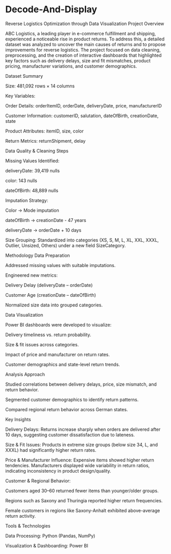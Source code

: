 # Decode-And-Display
Reverse Logistics Optimization through Data Visualization
Project Overview

ABC Logistics, a leading player in e-commerce fulfillment and shipping, experienced a noticeable rise in product returns. To address this, a detailed dataset was analyzed to uncover the main causes of returns and to propose improvements for reverse logistics. The project focused on data cleaning, preprocessing, and the creation of interactive dashboards that highlighted key factors such as delivery delays, size and fit mismatches, product pricing, manufacturer variations, and customer demographics.

Dataset Summary

Size: 481,092 rows × 14 columns

Key Variables:

Order Details: orderItemID, orderDate, deliveryDate, price, manufacturerID

Customer Information: customerID, salutation, dateOfBirth, creationDate, state

Product Attributes: itemID, size, color

Return Metrics: returnShipment, delay

Data Quality & Cleaning Steps

Missing Values Identified:

deliveryDate: 39,419 nulls

color: 143 nulls

dateOfBirth: 48,889 nulls

Imputation Strategy:

Color → Mode imputation

dateOfBirth → creationDate - 47 years

deliveryDate → orderDate + 10 days

Size Grouping:
Standardized into categories (XS, S, M, L, XL, XXL, XXXL, Outlier, Unsized, Others) under a new field SizeCategory.

Methodology
Data Preparation

Addressed missing values with suitable imputations.

Engineered new metrics:

Delivery Delay (deliveryDate – orderDate)

Customer Age (creationDate – dateOfBirth)

Normalized size data into grouped categories.

Data Visualization

Power BI dashboards were developed to visualize:

Delivery timeliness vs. return probability.

Size & fit issues across categories.

Impact of price and manufacturer on return rates.

Customer demographics and state-level return trends.

Analysis Approach

Studied correlations between delivery delays, price, size mismatch, and return behavior.

Segmented customer demographics to identify return patterns.

Compared regional return behavior across German states.

Key Insights

Delivery Delays: Returns increase sharply when orders are delivered after 10 days, suggesting customer dissatisfaction due to lateness.

Size & Fit Issues: Products in extreme size groups (below size 34, L, and XXXL) had significantly higher return rates.

Price & Manufacturer Influence: Expensive items showed higher return tendencies. Manufacturers displayed wide variability in return ratios, indicating inconsistency in product design/quality.

Customer & Regional Behavior:

Customers aged 30–60 returned fewer items than younger/older groups.

Regions such as Saxony and Thuringia reported higher return frequencies.

Female customers in regions like Saxony-Anhalt exhibited above-average return activity.

Tools & Technologies

Data Processing: Python (Pandas, NumPy)

Visualization & Dashboarding: Power BI
